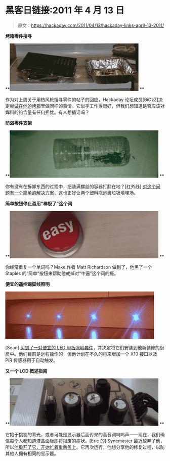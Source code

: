 # 黑客日链接:2011 年 4 月 13 日

> 原文：<https://hackaday.com/2011/04/13/hackaday-links-april-13-2011/>

**烤箱零件搜寻**

**![oven_desoldering](img/a9edd7eb89b641a8b75e8db61cd6f8b4.png "oven_desoldering")
**

作为对上周关于用热风枪搜寻零件的帖子的回应，Hackaday 论坛成员[BiOzZ]决定[尝试在他的烤箱](http://forums.hackaday.com/viewtopic.php?f=3&t=582)里做同样的事情。它似乎工作得很好，但我们想知道是否应该对焊料的铅含量有任何担忧。有人想插话吗？

**防溢零件支架**

**![parts_holder](img/4dff910237472cf4fcf0095da27ce707.png "parts_holder")
**

你有没有在拆卸东西的过程中，把装满螺丝的容器打翻在地？[红外线] [对这个问题有一个简单的解决方案](http://myjanky.com/beagleboard/?p=278)，这也正好让两个塑料瓶远离垃圾填埋场。

**简单按钮停止滥用“棒极了”这个词**

**![easy_button](img/a3347ace133bb827dc9077c2c98507c4.png "easy_button")
**

你经常重复一个单词吗？Make 作者 Matt Richardson 做到了，他黑了一个 Staples 的“简单”按钮来帮助他戒掉对“牛逼”这个词的瘾。

**便宜的遥控踢脚线照明**

![baseboard_lighting](img/2a0d9edaee3a0c8480b8e0057b1e4412.png "baseboard_lighting")

[Sean] [买到了一对便宜的 LED 甲板照明套件](http://sean-myprojects.blogspot.com/2011/04/diy-cheap-plinthkickboard-lighting.html)，并决定将它们安装到他新装修的厨房中。他们目前是远程操作的，但他计划在不久的将来增加一个 X10 接口以及 PIR 传感器用于自动触发。

**又一个 LCD 概述指南**

**![monitor_recap](img/bc82ac2e9e9a8a6b5cc2c2b369306a08.png "monitor_recap")
**

它始于挑剔的背光，或者可能是显示器后面传来的高音调呜呜声——现在，我们确信每个人都知道液晶面板即将报废的症状。[Eric 的] Syncmaster 最近放弃了他，所以[他撬开了它，开始忙着重新盖上](http://thetechnickel.com/projects/samsung-syncmaster-204b-lcd-monitor-repair-bad-capacitor-replacement-guide)。它再次运行，他想分享他的修复过程，以防其他人拥有相同的显示器。